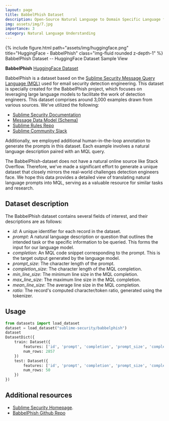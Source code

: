 ```yaml
---
layout: page
title: BabbelPhish Dataset
description: Open-Source Natural Language to Domain Specific Language for Email Security
img: assets/img/7.jpg
importance: 3
category: Natural Language Understanding
---
```



<div class="row">
    <div class="col-sm mt-3 mt-md-0">
        {% include figure.html path="assets/img/huggingface.png" title="HuggingFace - BabbelPhish" class="img-fluid rounded z-depth-1" %}
    </div>
</div>
<div class="caption">
    BabbelPhish Dataset -- HuggingFace Dataset Sample View
</div>

**BabbelPhish** [HuggingFace Dataset](https://huggingface.co/datasets/sublime-security/babbelphish)

BabbelPhish is a dataset based on the [Sublime Security Message Query Language (MQL)](https://docs.sublimesecurity.com/docs/message-query-language) used for email security detection engineering. This dataset is specially created for the BabbelPhish project, which focuses on leveraging large language models to facilitate the work of detection engineers.
This dataset comprises around 3,000 examples drawn from various sources. We've utilized the following:
- [Sublime Security Documentation](https://docs.sublimesecurity.com/docs/message-query-language)
- [Message Data Model (Schema)](https://docs.sublimesecurity.com/docs/message-query-language)
- [Sublime Rules Repo](https://github.com/sublime-security/sublime-rules/)
- [Sublime Community Slack](https://join.slack.com/t/sublimecommunity/shared_invite/zt-1hhwosroy-LvflKNVE3HEtgIcbHdB1sw)


Additionally, we employed additional human-in-the-loop annotation to generate the prompts in this dataset. Each example involves a natural language description paired with an MQL query. 

The BabbelPhish-dataset does not have a natural online source like Stack Overflow. Therefore, we've made a significant effort to generate a unique dataset that closely mirrors the real-world challenges detection engineers face.
We hope this data provides a detailed view of translating natural language prompts into MQL, serving as a valuable resource for similar tasks and research.

## Dataset description
The BabbelPhish dataset contains several fields of interest, and their descriptions are as follows:

- *id*: A unique identifier for each record in the dataset.
- *prompt*: A natural language description or question that outlines the intended task or the specific information to be queried. This forms the input for our language model.
- *completion*: An MQL code snippet corresponding to the prompt. This is the target output generated by the language model.
- *prompt_size*: The character length of the prompt.
- *completion_size*: The character length of the MQL completion.
- *min_line_size*: The minimum line size in the MQL completion.
- *max_line_size*: The maximum line size in the MQL completion.
- *mean_line_size*: The average line size in the MQL completion.
- *ratio*: The record's computed character/token ratio, generated using the tokenizer.


## Usage
```python
from datasets import load_dataset
dataset = load_dataset("sublime-security/babbelphish")
dataset
DatasetDict({
    train: Dataset({
        features: ['id', 'prompt', 'completion', 'prompt_size', 'completion_size', 'min_line_size', 'max_line_size', 'mean_line_size', 'ratio'],
        num_rows: 2857
    })
    test: Dataset({
        features: ['id', 'prompt', 'completion', 'prompt_size', 'completion_size', 'min_line_size', 'max_line_size', 'mean_line_size', 'ratio'],
        num_rows: 50
    })
})
```

## Additional resources

- [Sublime Security Homepage](https://www.sublime.security).
- [BabbelPhish Github Repo](https://github.com/bfilar/babbelphish)